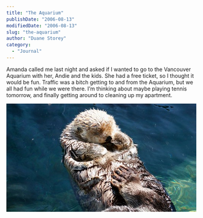 ```yaml
---
title: "The Aquarium"
publishDate: "2006-08-13"
modifiedDate: "2006-08-13"
slug: "the-aquarium"
author: "Duane Storey"
category:
  - "Journal"
---
```


Amanda called me last night and asked if I wanted to go to the Vancouver Aquarium with her, Andie and the kids. She had a free ticket, so I thought it would be fun. Traffic was a bitch getting to and from the Aquarium, but we all had fun while we were there. I’m thinking about maybe playing tennis tomorrow, and finally getting around to cleaning up my apartment.

[![Aquarium 040](_images/the-aquarium-1.jpg)](http://www.flickr.com/photos/duanestorey/213803853/)